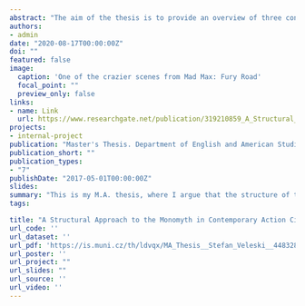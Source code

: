 ```yaml
---
abstract: "The aim of the thesis is to provide an overview of three contemporary action films Dredd 3D, John Wick, and Mad Max Fury Road, through a so-called "bio-structuralist" approach - combining archetypal criticism, literary Darwinism, and narratology, into a unified, holistic theoretical model. A particular emphasis is put on the monomyth as a story paradigm that all the films in the case studies share, whose combination of a biologically dictated scaffolding, and cultural brickwork, is an excellent testing ground for the theoretical model. In addition to the attempts of revealing glimpses of our evolved nature in the plots, narrative conventions, cinematography, themes, motivations, settings, and character networks in the films, the thesis attempts to balance the hardliner literary Darwinist stance of the dominance of biology over culture, with an acknowledgement of the existence of cultural transmission and stylistic evolution. Thus, the thesis proposes terminology that differentiates between cultural units totally dominated by biology, partially tied to it, and completely independent of it, albeit spread in ways reminiscent of biological evolution. The proposed theoretical model is shown to be a viable alternative to post-structuralist approaches as far as the study of action cinema is concerned, with its ample scope serving as its principal advantage."
authors:
- admin
date: "2020-08-17T00:00:00Z"
doi: ""
featured: false
image:
  caption: 'One of the crazier scenes from Mad Max: Fury Road'
  focal_point: ""
  preview_only: false
links:
- name: Link
  url: https://www.researchgate.net/publication/319210859_A_Structural_Approach_to_the_Monomyth_in_Contemporary_Action_Cinema_Dredd_John_Wick_and_Mad_Max_Fury_Road
projects:
- internal-project
publication: "Master's Thesis. Department of English and American Studies. Masaryk University."
publication_short: ""
publication_types:
- "7"
publishDate: "2017-05-01T00:00:00Z"
slides:
summary: "This is my M.A. thesis, where I argue that the structure of the Monomyth is predominately shaped by biological imperatives which make it inherently attractive and widespread in cultural production—-in this case contemporary action cinema."
tags:

title: "A Structural Approach to the Monomyth in Contemporary Action Cinema: Dredd, John Wick, and Mad Max: Fury Road"
url_code: ''
url_dataset: ''
url_pdf: 'https://is.muni.cz/th/ldvqx/MA_Thesis__Stefan_Veleski__448328.pdf'
url_poster: ''
url_project: ""
url_slides: ""
url_source: ''
url_video: ''
---
```


